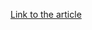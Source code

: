 [Link to the article](https://cert.pl/en/posts/2019/01/recommendations-on-mitigation-of-man-in-the-middle-phishing-attacks-evilginx2-modlishka/)
